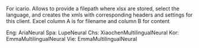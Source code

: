 For icario. Allows to provide a filepath where xlsx are stored, select the language, and creates the xmls with corresponding headers and settings for this client.
Excel column A is for filename and column B for content

Eng: AriaNeural
Spa: LupeNeural
Chs: XiaochenMultilingualNeural
Kor: EmmaMultilingualNeural
Vie: EmmaMultilingualNeural
